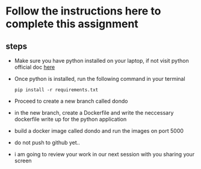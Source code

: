 # Follow the instructions here to complete this assignment

## steps
- Make sure you have python installed on your laptop, if not visit python official doc [here](https://www.python.org/downloads/windows/)

- Once python is installed, run the following command in your terminal
  ```
  pip install -r requirements.txt
  ```
- Proceed to create a new branch called dondo
- in the new branch, create a Dockerfile and write the neccessary dockerfile write up for the python application
- build a docker image called dondo and run the images on port 5000
- do not push to github yet..
- i am going to review your work in our next session with you sharing your screen
  
